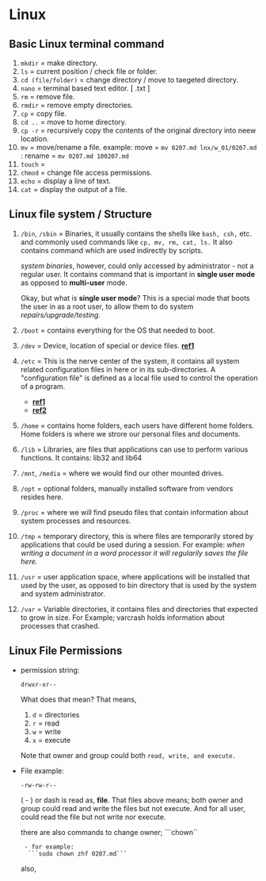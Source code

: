 # Linux

## Basic Linux terminal command

1. ``mkdir`` = make directory.
2. ``ls`` = current position / check file or folder.
3. ``cd (file/folder)`` = change directory / move to taegeted directory.
4. ``nano`` = terminal based text editor. [ .txt ]
5. ``rm`` = remove file.
6. ``rmdir`` = remove empty directories.
7. ``cp`` = copy file.
8. ``cd ..`` = move to home directory.
9. ``cp -r`` = recursively copy the contents of the original directory into neew location.
10. ``mv`` = move/rename a file.
    example: move = ```mv 0207.md lnx/w_01/0207.md```
           : rename = ``mv 0207.md 100207.md``
11. ``touch`` =
12. ``chmod`` = change file access permissions.
13. ``echo``  = display a line of text.
14. ``cat``   = display the output of a file.

## Linux file system / Structure

1. ``/bin``, ``/sbin`` = Binaries, it usually contains the shells like ``bash, csh,`` etc. and commonly used commands like ``cp, mv, rm, cat, ls.``
It also contains command which are used indirectly by scripts.

    *system binaries*, however, could only accessed by administrator - not a regular user. It contains command that is important in **single user mode** as opposed to **multi-user** mode.

    Okay, but what is **single user mode**? This is a special mode that boots the user in as a root user, to allow them to do system *repairs/upgrade/testing.*

2. ``/boot`` = contains everything for the OS that needed to boot.

3. ``/dev`` = Device, location of special or device files.
[**ref1**](https://tldp.org/LDP/Linux-Filesystem-Hierarchy/html/dev.html)

4. ``/etc`` = This is the nerve center of the system, it contains all system related configuration files in here or in its sub-directories. A "configuration file" is defined as a local file used to control the operation of a program.
    - [**ref1**](https://tldp.org/LDP/Linux-Filesystem-Hierarchy/html/etc.html)
    - [**ref2**](https://refspecs.linuxfoundation.org/FHS_3.0/fhs/ch03s07.html)

5. ``/home`` = contains home folders, each users have different home folders. Home folders is where we strore our personal files and documents.

6. ``/lib`` = Libraries, are files that applications can use to perform various functions. It contains: lib32 and lib64

7. ``/mnt``, ``/media`` = where we would find our other mounted drives.

8. ``/opt`` = optional folders, manually installed software from vendors resides here.

9. ``/proc`` = where we will find pseudo files that contain information about system processes and resources.

10. ``/tmp`` = temporary directory, this is where files are temporarily stored by applications that could be used during a session. For example: *when writing a document in a word processor it will regularily saves the file here.*

11. ``/usr`` = user application space, where applications will be installed that used by the user, as opposed to bin directory that is used by the system and system administrator.

12. ``/var`` = Variable directories, it contains files and directories that expected to grow in size. For Example; varcrash holds information about processes that crashed.

## Linux File Permissions

- permission string:

    ```drwxr-xr--```

    What does that mean? That means,
    1. ``d`` = directories
    2. ``r`` = read
    3. ``w`` = write
    4. ``x`` = execute

    Note that owner and group could both ``read, write, and execute.``

- File example:

    ```-rw-rw-r--```

    ( - ) or dash is read as, **file**. That files above means; both owner and group could read and write the files but not execute. And for all user, could read the file but not write nor execute.

    there are also commands to change owner;
    ```chown``

       - for example:
        ```sudo chown zhf 0207.md```
    
    also,